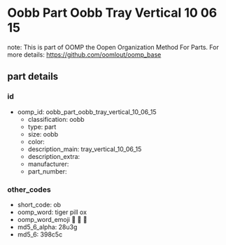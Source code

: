# Oobb Part Oobb Tray Vertical 10 06 15  

note: This is part of OOMP the Oopen Organization Method For Parts. For more details: https://github.com/oomlout/oomp_base

##  part details





### id
* oomp_id: oobb_part_oobb_tray_vertical_10_06_15
  * classification: oobb
  * type: part
  * size: oobb
  * color: 
  * description_main: tray_vertical_10_06_15
  * description_extra: 
  * manufacturer: 
  * part_number: 

### other_codes
* short_code: ob
* oomp_word: tiger pill ox
* oomp_word_emoji :tiger: :pill: :ox:
* md5_6_alpha: 28u3g
* md5_6: 398c5c
